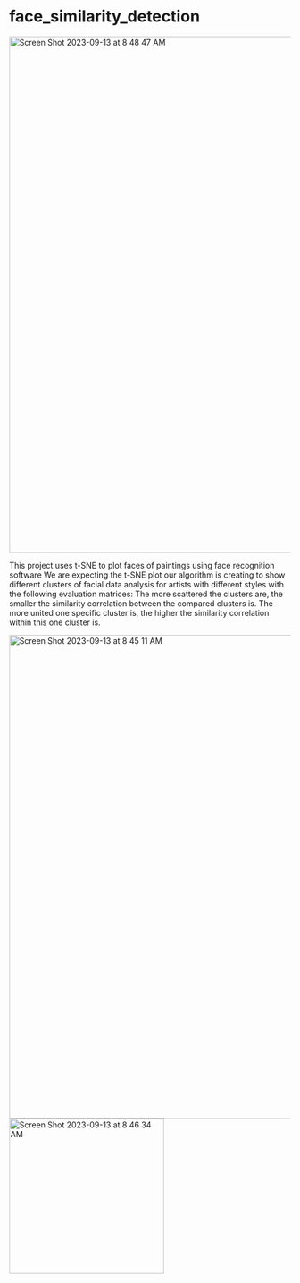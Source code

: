 # face_similarity_detection
<img width="924" alt="Screen Shot 2023-09-13 at 8 48 47 AM" src="https://github.com/norahty/face_similarity_detection/assets/94091909/122585bf-fdf4-4455-9b1c-bedac57bbfce">

This project uses t-SNE to plot faces of paintings using face recognition software
We are expecting the t-SNE plot our algorithm is creating to show different clusters of facial data analysis for artists with different styles with the following evaluation matrices:
The more scattered the clusters are, the smaller the similarity correlation between the compared clusters is. The more united one specific cluster is, the higher the similarity correlation within this one cluster is.

<img width="866" alt="Screen Shot 2023-09-13 at 8 45 11 AM" src="https://github.com/norahty/face_similarity_detection/assets/94091909/8f631f3d-b2e3-4a0f-99ba-6694badbd0d0">
<img width="277" alt="Screen Shot 2023-09-13 at 8 46 34 AM" src="https://github.com/norahty/face_similarity_detection/assets/94091909/9b6dca04-fa2f-484c-b23f-e1ef3964bc43">

